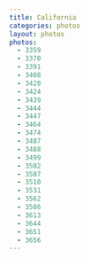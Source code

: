 ```yaml
---
title: California
categories: photos
layout: photos
photos:
  - 3359
  - 3370
  - 3391
  - 3408
  - 3420
  - 3424
  - 3439
  - 3444
  - 3447
  - 3464
  - 3474
  - 3487
  - 3488
  - 3499
  - 3502
  - 3507
  - 3510
  - 3531
  - 3562
  - 3586
  - 3613
  - 3644
  - 3651
  - 3656
---
```


